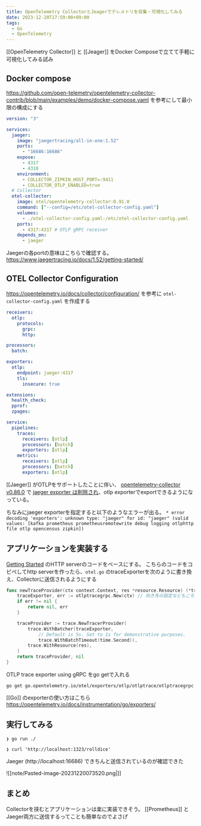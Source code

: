 ```yaml
---
title: OpenTelemetry CollectorとJeagerでテレメトリを収集・可視化してみる
date: 2023-12-20T17:59:00+09:00
tags:
  - Go
  - OpenTelemetry
---
```


[[OpenTelemetry Collector]] と [[Jeager]] をDocker Composeで立てて手軽に可視化してみる試み

## Docker compose

https://github.com/open-telemetry/opentelemetry-collector-contrib/blob/main/examples/demo/docker-compose.yaml
を参考にして最小限の構成にする

```yaml:compose.yaml
version: "3"

services:
  jaeger:
    image: "jaegertracing/all-in-one:1.52"
    ports:
      - "16686:16686"
    expose:
      - 4317
      - 4318
    environment:
      - COLLECTOR_ZIPKIN_HOST_PORT=:9411
      - COLLECTOR_OTLP_ENABLED=true
  # Collector
  otel-collector:
    image: otel/opentelemetry-collector:0.91.0
    command: ["--config=/etc/otel-collector-config.yaml"]
    volumes:
      - ./otel-collector-config.yaml:/etc/otel-collector-config.yaml
    ports:
      - 4317:4317 # OTLP gRPC receiver
    depends_on:
      - jaeger
```

Jaegerの各portの意味はこちらで確認する。
https://www.jaegertracing.io/docs/1.52/getting-started/

## OTEL Collector Configuration

https://opentelemetry.io/docs/collector/configuration/
を参考に `otel-collector-config.yaml` を作成する

```yaml:otel-collector-config.yaml
receivers:
  otlp:
    protocols:
      grpc:
      http:

processors:
  batch:

exporters:
  otlp:
    endpoint: jaeger:4317
    tls:
      insecure: true

extensions:
  health_check:
  pprof:
  zpages:

service:
  pipelines:
    traces:
      receivers: [otlp]
      processors: [batch]
      exporters: [otlp]
    metrics:
      receivers: [otlp]
      processors: [batch]
      exporters: [otlp]
```

[[Jaeger]] がOTLPをサポートしたことに伴い、
[opentelemetry-collector v0.86.0](https://github.com/open-telemetry/opentelemetry-collector-contrib/releases/tag/v0.86.0) で
[jaeger exporter は削除され](https://github.com/open-telemetry/opentelemetry-specification/pull/2858)、otlp exporterでexportできるようになっている。

ちなみにjaeger exporterを指定すると以下のようなエラーが出る。
`* error decoding 'exporters': unknown type: "jaeger" for id: "jaeger" (valid values: [kafka prometheus prometheusremotewrite debug logging otlphttp file otlp opencensus zipkin])`

## アプリケーションを実装する

[Getting Started](https://opentelemetry.io/docs/instrumentation/go/getting-started/) のHTTP serverのコードをベースにする。
こちらのコードをコピペしてhttp serverを作ったら、`otel.go` のtraceExporterを次のように書き換え、Collectorに送信されるようにする

```go
func newTraceProvider(ctx context.Context, res *resource.Resource) (*trace.TracerProvider, error) {
	traceExporter, err := otlptracegrpc.New(ctx) // 向き先の設定などもこちらで行える。デフォルトはlocalhost:4317
	if err != nil {
		return nil, err
	}

	traceProvider := trace.NewTracerProvider(
		trace.WithBatcher(traceExporter,
			// Default is 5s. Set to 1s for demonstrative purposes.
			trace.WithBatchTimeout(time.Second)),
		trace.WithResource(res),
	)
	return traceProvider, nil
}
```

OTLP trace exporter using gRPC をgo getで入れる

```shell
go get go.opentelemetry.io/otel/exporters/otlp/otlptrace/otlptracegrpc
```

[[Go]] のexporterの使い方はこちら
https://opentelemetry.io/docs/instrumentation/go/exporters/

## 実行してみる

```shell
❯ go run ./

❯ curl 'http://localhost:1323/rolldice'
```

Jaeger (http://localhost:16686) できちんと送信されているのが確認できた

![[note/Pasted-image-20231220073520.png|]]

## まとめ

Collectorを挟むとアプリケーションは楽に実装できそう。
[[Prometheus]] とJaeger両方に送信するってことも簡単なのでよさげ
